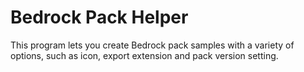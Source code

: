 # Bedrock Pack Helper
This program lets you create Bedrock pack samples with a variety of options, such as icon, export extension and pack version setting.

